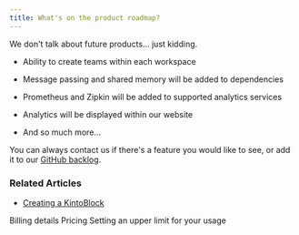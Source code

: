 ```yaml
---
title: What's on the product roadmap?
---
```


We don't talk about future products... just kidding.

*  Ability to create teams within each workspace

*  Message passing and shared memory will be added to dependencies

*  Prometheus and Zipkin will be added to supported analytics services

*  Analytics will be displayed within our website

*  And so much more...

You can always contact us if there's a feature you would like to see, or add it to our [GitHub backlog](https://github.com/kintohub/kintohub-docs).

### Related Articles

* [Creating a KintoBlock](creating-a-kintoblock.md)

Billing details
Pricing
Setting an upper limit for your usage
